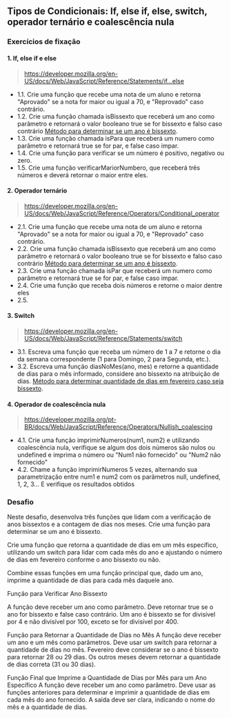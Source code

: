 ## Tipos de Condicionais: If, else if, else, switch, operador ternário e coalescência nula
### Exercícios de fixação

#### 1. If, else if e else
>https://developer.mozilla.org/en-US/docs/Web/JavaScript/Reference/Statements/if...else

* 1.1\. Crie uma função que recebe uma nota de um aluno e retorna "Aprovado" se a nota for maior ou igual a 70, e "Reprovado" caso contrário.
* 1.2\. Crie uma função chamada isBissexto que receberá um ano como parâmetro e retornará o valor booleano true se for bissexto e falso caso contrário [Método para determinar se um ano é bissexto](https://learn.microsoft.com/pt-br/office/troubleshoot/excel/determine-a-leap-year "Ano bissexto").
* 1.3\. Crie uma função chamada isPara que receberá um numero como parâmetro e retornará true se for par, e false caso impar.
* 1.4\. Crie uma função para veríficar se um número é positivo, negativo ou zero.
* 1.5\. Crie uma função verificarMariorNumbero, que receberá três números e deverá retornar o maior entre eles.


#### 2. Operador ternário
>https://developer.mozilla.org/en-US/docs/Web/JavaScript/Reference/Operators/Conditional_operator

* 2.1\. Crie uma função que recebe uma nota de um aluno e retorna "Aprovado" se a nota for maior ou igual a 70, e "Reprovado" caso contrário.
* 2.2\. Crie uma função chamada isBissexto que receberá um ano como parâmetro e retornará o valor booleano true se for bissexto e falso caso contrário [Método para determinar se um ano é bissexto](https://learn.microsoft.com/pt-br/office/troubleshoot/excel/determine-a-leap-year "Ano bissexto").
* 2.3\. Crie uma função chamada isPar que receberá um numero como parâmetro e retornará true se for par, e false caso impar.
* 2.4\. Crie uma função que receba dois números e retorne o maior dentre eles
* 2.5\. 

#### 3. Switch
>https://developer.mozilla.org/en-US/docs/Web/JavaScript/Reference/Statements/switch

* 3.1\. Escreva uma função que receba um número de 1 a 7 e retorne o dia da semana correspondente (1 para Domingo, 2 para Segunda, etc.).
* 3.2\. Escreva uma função diasNoMes(ano, mes) e retorne a quantidade de dias para o mês informado, considere ano bissexto na atribuição de dias.  [Método para determinar quantidade de dias em fevereiro caso seja bissexto](https://www.brasildefato.com.br/2024/02/29/ano-bissexto-por-que-fevereiro-tem-29-dias-em-2024#:~:text=O%20calend%C3%A1rio%20deste%20ano%20possui%20366%20dias&text=Isso%20ocorre%20por%20conta%20do,civil%20e%20o%20ano%20tr%C3%B3pico. "Fevereiro - Ano bissexto").

#### 4. Operador de coalescência nula
> https://developer.mozilla.org/pt-BR/docs/Web/JavaScript/Reference/Operators/Nullish_coalescing

* 4.1\. Crie uma função imprimirNumeros(num1, num2) e utilizando coalescência nula, verifique se algum dos dois números são nulos ou undefined e imprima o número ou "Num1 não fornecido" ou "Num2 não fornecido"
* 4.2\. Chame a função imprimirNumeros 5 vezes, alternando sua parametrização entre num1 e num2 com os parâmetros null, undefined, 1, 2, 3... E verifique os resultados obtidos 


### Desafio

Neste desafio, desenvolva três funções que lidam com a verificação de anos bissextos e a contagem de dias nos meses. Crie uma função para determinar se um ano é bissexto. 

Crie uma função que retorna a quantidade de dias em um mês específico, utilizando um switch para lidar com cada mês do ano e ajustando o número de dias em fevereiro conforme o ano bissexto ou não.

Combine essas funções em uma função principal que, dado um ano, imprime a quantidade de dias para cada mês daquele ano.

Função para Verificar Ano Bissexto

A função deve receber um ano como parâmetro.
Deve retornar true se o ano for bissexto e false caso contrário.
Um ano é bissexto se for divisível por 4 e não divisível por 100, exceto se for divisível por 400.

Função para Retornar a Quantidade de Dias no Mês
A função deve receber um ano e um mês como parâmetros.
Deve usar um switch para retornar a quantidade de dias no mês.
Fevereiro deve considerar se o ano é bissexto para retornar 28 ou 29 dias.
Os outros meses devem retornar a quantidade de dias correta (31 ou 30 dias).

Função Final que Imprime a Quantidade de Dias por Mês para um Ano Específico
A função deve receber um ano como parâmetro.
Deve usar as funções anteriores para determinar e imprimir a quantidade de dias em cada mês do ano fornecido.
A saída deve ser clara, indicando o nome do mês e a quantidade de dias.